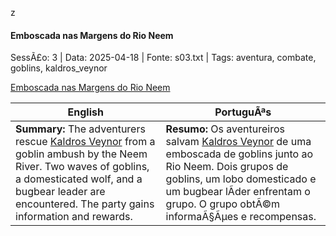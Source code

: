 ﻿z
#### Emboscada nas Margens do Rio Neem

SessÃ£o: 3 | Data: 2025-04-18 | Fonte: s03.txt | Tags: aventura, combate, goblins, kaldros_veynor

[Emboscada nas Margens do Rio Neem](emboscada_no_rio_neem.png)

| English | PortuguÃªs |
|---------|-----------|
| **Summary:** The adventurers rescue [Kaldros Veynor](kaldros_veynor.md) from a goblin ambush by the Neem River. Two waves of goblins, a domesticated wolf, and a bugbear leader are encountered. The party gains information and rewards. | **Resumo:** Os aventureiros salvam [Kaldros Veynor](kaldros_veynor.md) de uma emboscada de goblins junto ao Rio Neem. Dois grupos de goblins, um lobo domesticado e um bugbear lÃ­der enfrentam o grupo. O grupo obtÃ©m informaÃ§Ãµes e recompensas. |


























